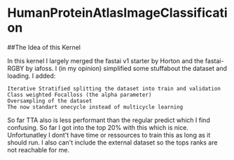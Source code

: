 # HumanProteinAtlasImageClassification

##The Idea of this Kernel

In this kernel I largely merged the fastai v1 starter by Horton and the fastai-RGBY by iafoss. I (in my opinion) simplified some stuffabout the dataset and loading. I added:

    Iterative Stratified splitting the dataset into train and validation
    Class weighted Focalloss (the alpha parameter)
    Oversampling of the dataset
    The now standart onecycle instead of multicycle learning

So far TTA also is less performant than the regular predict which I find confusing. So far I got into the top 20% with this which is nice.
Unfortunatley I dont't have time or ressources to train this as long as it should run. I also can't include the external dataset so the tops ranks are not reachable for me.
